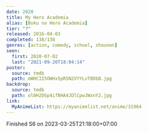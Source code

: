 ```yaml
---
date: 2020
title: My Hero Academia
alias: [Boku no Hero Academia]
tier: "?"
released: 2016-04-03
completed: 138/138
genres: [action, comedy, school, shounen]
seen:
  first: 2020-07-02
  last: "2021-09-26T18:04:14"
poster:
  source: tmdb
  path: mWHCII5OWHx5pRSN2VYYLvT8DbB.jpg
backdrop:
  source: tmdb
  path: ol0H2DGp4ifBHA4JDlCpwJWxnY2.jpg
link:
  MyAnimeList: https://myanimelist.net/anime/31964
---
```


Finished S6 on 2023-03-25T21:18:00+07:00

